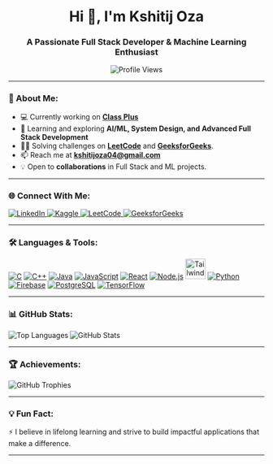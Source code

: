 <h1 align="center">Hi 👋, I'm Kshitij Oza</h1>
<h3 align="center">A Passionate Full Stack Developer & Machine Learning Enthusiast</h3>

<p align="center">
  <img src="https://komarev.com/ghpvc/?username=kshitij0504&label=Profile%20views&color=0e75b6&style=flat" alt="Profile Views" />
</p>

---

### 🔭 About Me:
- 💻 Currently working on **[Class Plus](https://classplus.vercel.app/)**
- 🌱 Learning and exploring **AI/ML, System Design, and Advanced Full Stack Development**
- 🧑‍💻 Solving challenges on **[LeetCode](https://www.leetcode.com/kshitij_oza)** and **[GeeksforGeeks](https://auth.geeksforgeeks.org/user/kshitijp6tu)**.
- 📫 Reach me at **kshitijoza04@gmail.com**
- 💡 Open to **collaborations** in Full Stack and ML projects.

---

### 🌐 Connect With Me:
<p align="left">
  <a href="https://linkedin.com/in/kshitij-oza" target="_blank">
    <img src="https://img.shields.io/badge/LinkedIn-%230077B5.svg?style=for-the-badge&logo=linkedin&logoColor=white" alt="LinkedIn" />
  </a>
  <a href="https://kaggle.com/kshitijoza" target="_blank">
    <img src="https://img.shields.io/badge/Kaggle-%2320BEFF.svg?style=for-the-badge&logo=kaggle&logoColor=white" alt="Kaggle" />
  </a>
  <a href="https://www.leetcode.com/kshitij_oza" target="_blank">
    <img src="https://img.shields.io/badge/LeetCode-%23FFA116.svg?style=for-the-badge&logo=leetcode&logoColor=white" alt="LeetCode" />
  </a>
  <a href="https://auth.geeksforgeeks.org/user/kshitijp6tu" target="_blank">
    <img src="https://img.shields.io/badge/GeeksforGeeks-%2300C853.svg?style=for-the-badge&logo=geeksforgeeks&logoColor=white" alt="GeeksforGeeks" />
  </a>
</p>

---

### 🛠️ Languages & Tools:
<p align="left">
  <a href="https://www.cprogramming.com/" target="_blank"><img src="https://img.icons8.com/color/48/000000/c-programming.png" alt="C" /></a>
  <a href="https://www.w3schools.com/cpp/" target="_blank"><img src="https://img.icons8.com/color/48/000000/c-plus-plus-logo.png" alt="C++" /></a>
  <a href="https://www.java.com/" target="_blank"><img src="https://img.icons8.com/color/48/000000/java-coffee-cup-logo.png" alt="Java" /></a>
  <a href="https://developer.mozilla.org/en-US/docs/Web/JavaScript" target="_blank"><img src="https://img.icons8.com/color/48/000000/javascript--v1.png" alt="JavaScript" /></a>
  <a href="https://reactjs.org/" target="_blank"><img src="https://img.icons8.com/color/48/000000/react-native.png" alt="React" /></a>
  <a href="https://nodejs.org/" target="_blank"><img src="https://img.icons8.com/color/48/000000/nodejs.png" alt="Node.js" /></a>
  <a href="https://tailwindcss.com/" target="_blank"><img src="https://www.vectorlogo.zone/logos/tailwindcss/tailwindcss-icon.svg" width="40" height="40" alt="TailwindCSS" /></a>
  <a href="https://www.python.org/" target="_blank"><img src="https://img.icons8.com/color/48/000000/python.png" alt="Python" /></a>
  <a href="https://firebase.google.com/" target="_blank"><img src="https://img.icons8.com/color/48/000000/firebase.png" alt="Firebase" /></a>
  <a href="https://www.postgresql.org/" target="_blank"><img src="https://img.icons8.com/color/48/000000/postgreesql.png" alt="PostgreSQL" /></a>
  <a href="https://www.tensorflow.org/" target="_blank"><img src="https://img.icons8.com/color/48/000000/tensorflow.png" alt="TensorFlow" /></a>
</p>

---

### 📊 GitHub Stats:
<p>
  <img align="left" src="https://github-readme-stats.vercel.app/api/top-langs?username=kshitij0504&show_icons=true&locale=en&layout=compact" alt="Top Languages" />
</p>
<p>
  <img align="center" src="https://github-readme-stats.vercel.app/api?username=kshitij0504&show_icons=true&locale=en" alt="GitHub Stats" />
</p>

---

### 🏆 Achievements:
<p>
  <img src="https://github-profile-trophy.vercel.app/?username=kshitij0504&theme=dracula&margin-w=15&margin-h=15" alt="GitHub Trophies" />
</p>

---

### 💡 Fun Fact:
⚡ I believe in lifelong learning and strive to build impactful applications that make a difference.

---
